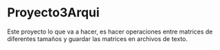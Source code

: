 # Proyecto3Arqui
Este proyecto lo que va a hacer, es hacer operaciones entre matrices de diferentes tamaños y guardar las matrices en archivos de texto.
